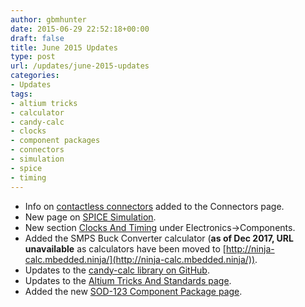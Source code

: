 ```yaml
---
author: gbmhunter
date: 2015-06-29 22:52:18+00:00
draft: false
title: June 2015 Updates
type: post
url: /updates/june-2015-updates
categories:
- Updates
tags:
- altium tricks
- calculator
- candy-calc
- clocks
- component packages
- connectors
- simulation
- spice
- timing
---
```


* Info on [contactless connectors](http://blog.mbedded.ninja/electronics/components/connectors#contactless-connectors) added to the Connectors page.
* New page on [SPICE Simulation](http://blog.mbedded.ninja/electronics/general/circuit-simulation/spice-simulation).
* New section [Clocks And Timing](http://blog.mbedded.ninja/electronics/components/clocks-and-timing) under Electronics->Components.
* Added the SMPS Buck Converter calculator (**as of Dec 2017, URL unavailable** as calculators have been moved to [http://ninja-calc.mbedded.ninja/](http://ninja-calc.mbedded.ninja/)).
* Updates to the [candy-calc library on GitHub](https://github.com/mbedded-ninja/candy-calc).
* Updates to the [Altium Tricks And Standards page](http://blog.mbedded.ninja/electronics/general/altium/altium-tricks-and-standards).
* Added the new [SOD-123 Component Package page](http://blog.mbedded.ninja/pcb-design/component-packages/sod-123-component-package).

